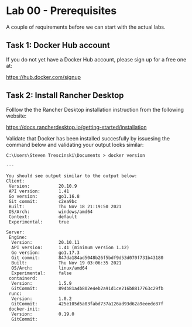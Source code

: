 # Lab 00 - Prerequisites

A couple of requirements before we can start with the actual labs.

## Task 1: Docker Hub account

If you do not yet have a Docker Hub account, please sign up for a free one at:

https://hub.docker.com/signup

## Task 2: Install Rancher Desktop

Folllow the the Rancher Desktop installation instruction from the following website:

https://docs.rancherdesktop.io/getting-started/installation

Validate that Docker has been installed succesfully by issuesing the command below and validating your output looks similar:

```
C:\Users\Steven Trescinski\Documents > docker version

---

You should see output similar to the output below:
Client:
 Version:           20.10.9
 API version:       1.41
 Go version:        go1.16.8
 Git commit:        c2ea9bc
 Built:             Thu Nov 18 21:19:50 2021
 OS/Arch:           windows/amd64
 Context:           default
 Experimental:      true

Server:
 Engine:
  Version:          20.10.11
  API version:      1.41 (minimum version 1.12)
  Go version:       go1.17.3
  Git commit:       847da184ad5048b26f5bdf9d53d070f731b43180
  Built:            Thu Nov 19 03:06:35 2021
  OS/Arch:          linux/amd64
  Experimental:     false
 containerd:
  Version:          1.5.9
  GitCommit:        894b81a4b802e4eb2a91d1ce216b8817763c29fb
 runc:
  Version:          1.0.2
  GitCommit:        425e105d5a03fabd737a126ad93d62a9eeede87f
 docker-init:
  Version:          0.19.0
  GitCommit:        
```